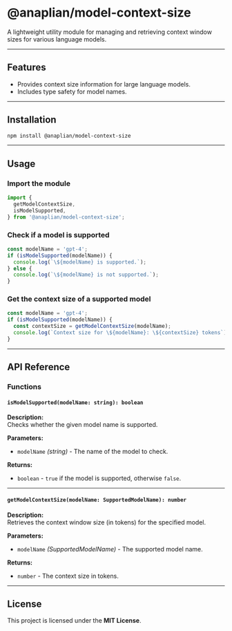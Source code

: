 # **@anaplian/model-context-size**

A lightweight utility module for managing and retrieving context window sizes for various language models.

---

## **Features**

- Provides context size information for large language models.
- Includes type safety for model names.

---

## **Installation**

```bash
npm install @anaplian/model-context-size
```

---

## **Usage**

### **Import the module**

```typescript
import {
  getModelContextSize,
  isModelSupported,
} from '@anaplian/model-context-size';
```

### **Check if a model is supported**

```typescript
const modelName = 'gpt-4';
if (isModelSupported(modelName)) {
  console.log(`\${modelName} is supported.`);
} else {
  console.log(`\${modelName} is not supported.`);
}
```

### **Get the context size of a supported model**

```typescript
const modelName = 'gpt-4';
if (isModelSupported(modelName)) {
  const contextSize = getModelContextSize(modelName);
  console.log(`Context size for \${modelName}: \${contextSize} tokens`);
}
```

---

## **API Reference**

### **Functions**

#### `isModelSupported(modelName: string): boolean`

**Description:**  
Checks whether the given model name is supported.

**Parameters:**

- `modelName` _(string)_ - The name of the model to check.

**Returns:**

- `boolean` - `true` if the model is supported, otherwise `false`.

---

#### `getModelContextSize(modelName: SupportedModelName): number`

**Description:**  
Retrieves the context window size (in tokens) for the specified model.

**Parameters:**

- `modelName` _(SupportedModelName)_ - The supported model name.

**Returns:**

- `number` - The context size in tokens.

---

## **License**

This project is licensed under the **MIT License**.
